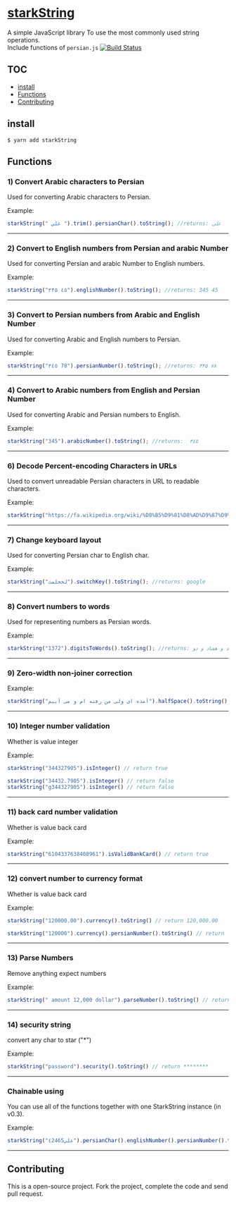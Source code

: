 # [starkString](http://github.com/hosseinmd/starkString)
A simple JavaScript library To use the most commonly used string operations.  
Include functions of `persian.js`
[![Build Status](https://travis-ci.org/hosseinmd/starkString.svg?branch=master)](https://travis-ci.org/hosseinmd/starkString)

## TOC

* [install](#install)
* [Functions](#Functions)
* [Contributing](#Contributing)


## install
`$ yarn add starkString`

## Functions

### 1) Convert Arabic characters to Persian

Used for converting Arabic characters to Persian.

Example:
```javascript
starkString(" علي ").trim().persianChar().toString(); //returns: علی
```
----------

### 2) Convert to English numbers from Persian and arabic Number

Used for converting Persian and arabic Number to English numbers.

Example:
```javascript
starkString("۳۴۵ ٤٥").englishNumber().toString(); //returns: 345 45
```
----------

### 3) Convert to Persian numbers from Arabic and English Number

Used for converting Arabic and English numbers to Persian.

Example:
```javascript
starkString("٣٤٥ 78").persianNumber().toString(); //returns: ۳۴۵ ۷۸
```
----------

### 4) Convert to Arabic numbers from English and Persian Number

Used for converting Arabic and Persian numbers to English.

Example:
```javascript
starkString("345").arabicNumber().toString(); //returns:  ٣٤٥
```
----------

### 6) Decode Percent-encoding Characters in URLs

Used to convert unreadable Persian characters in URL to readable characters.

Example:
```javascript
starkString("https://fa.wikipedia.org/wiki/%D8%B5%D9%81%D8%AD%D9%87%D9%94_%D8%A7%D8%B5%D9%84%DB%8C").fixURL().toString(); //returns https://fa.wikipedia.org/wiki/صفحهٔ_اصلی
```
----------

### 7) Change keyboard layout

Used for converting Persian char to English char.

Example:
```javascript
starkString("لخخلمث").switchKey().toString(); //returns: google
```
----------

### 8) Convert numbers to words

Used for representing numbers as Persian words.

Example:
```javascript
starkString("1372").digitsToWords().toString(); //returns: یک هزار و سیصد و هفتاد و دو
```
----------

### 9) Zero-width non-joiner correction

Example:
```javascript
starkString("آمده ای ولی من رفته ام و می آییم").halfSpace().toString(); //returns: آمده‌ای ولی من رفته‌ام و می‌آییم
```
----------

### 10) Integer number validation

Whether is value integer

Example:
```javascript
starkString("344327905").isInteger() // return true

starkString("34432.7905").isInteger() // return false
starkString("g344327905").isInteger() // return false
```
----------

### 11) back card number validation

Whether is value back card

Example:
```javascript
starkString("6104337638408961").isValidBankCard() // return true
```
----------

### 12) convert number to currency format

Whether is value back card

Example:
```javascript
starkString("120000.00").currency().toString() // return 120,000.00

starkString("120000").currency().persianNumber().toString() // return ۱۲۰,۰۰۰
```
----------

### 13) Parse Numbers

Remove anything expect numbers

Example:
```javascript
starkString(" amount 12,000 dollar").parseNumber().toString() // return 12000
```
----------

### 14) security string

convert any char to star ("*")

Example:
```javascript
starkString("password").security().toString() // return ********
```
----------

### Chainable using

You can use all of the functions together with one StarkString instance (in v0.3).

Example:
```javascript
starkString("علي٤2465").persianChar().englishNumber().persianNumber().toString(); //returns: علی۴۲۴۶۵
```
----------

## Contributing

This is a open-source project. Fork the project, complete the code and send pull request.
